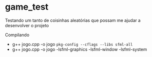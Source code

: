 # game_test

Testando um tanto de coisinhas aleatórias que possam me ajudar a desenvolver o projeto

Compilando
 * g++ jogo.cpp -o jogo `pkg-config --cflags --libs sfml-all`
 * g++ jogo.cpp -o jogo -lsfml-graphics -lsfml-window -lsfml-system